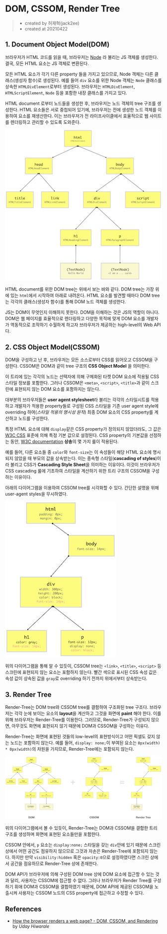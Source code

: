 # DOM, CSSOM, Render Tree

> - created by 허재혁(jack2ee)
> - created at 20210422

## 1. Document Object Model(DOM)
브라우저가 HTML 코드를 읽을 때, 브라우저는 [Node](https://developer.mozilla.org/en-US/docs/Web/API/Node) 라 불리는 JS 객체를 생성한다.
결국, 모든 HTML 요소는 JS 객체로 변환된다.

모든 HTML 요소가 각기 다른 property 들을 가지고 있으므로, Node 객체는 다른 클래스(생성자 함수)로 생성된다.
예를 들어 `div` 요소를 위한 Node 객체는 `Node` 클래스를 상속한 `HTMLDivElement`로부터 생성된다.
브라우저는 `HTMLDivElement`, `HTMLScriptElement`, `Node` 등을 포함한 내장 클래스를 가지고 있다.

HTML document 로부터 노드들을 생성한 후, 브라우저는 노드 객체의 tree 구조를 생성한다.
HTML 요소들은 서로 중첩되어 있기에, 브라우저는 전에 생성한 노드 객체를 이용하여 요소를 재생산한다.
이는 브라우저가 전 라이프사이클에서 효율적으로 웹 사이트를 렌더링하고 관리할 수 있도록 도와준다.

![DOM Tree](../images/browser/DOM-Tree.png)

HTML document를 위한 DOM tree는 위에서 보는 바와 같다.
DOM tree는 가장 위에 있는 `html`에서 시작하여 아래로 내려온다.
HTML 요소를 발견할 때마다 DOM tree는 각각의 클래스(생성자 함수)를 통해 DOM 노드 객체를 생성한다.

JS는 DOM이 무엇인지 이해하지 못한다. DOM을 이해하는 것은 JS의 역할이 아니다.
DOM은 웹 페이지를 효율적으로 렌더링하고 다양한 목적에 맞게 DOM 요소를 개발자가 역동적으로 조작하기 수월하게 하고자 브라우저가 제공하는 high-level의 Web API다.


## 2. CSS Object Model(CSSOM)
DOM을 구성하고 난 후, 브라우저는 모든 소스로부터 CSS를 읽어오고 CSSOM을 구성한다.
CSSOM은 DOM과 같이 tree 구조의 **CSS Object Model** 을 의미한다.

이 트리에 있는 각각의 노드는 선택자에 의해 구체화된 타켓 DOM 요소에 적용될 CSS 스타일 정보를 포함한다.
그러나 CSSOM은 `<meta>`, `<script>`, `<title>`과 같이 스크린에 표현되지 않는 DOM 요소를 포함하지는 않는다.

대부분의 브라우저들은 **user agent stylesheet**라 불리는 각각의 스타일시트를 적용하고 개발자가 적용한 property들로 구성된 CSS 스타일을
기존 user agent style에 overriding 하여(*스타일 적용의 명시성 원칙*) 최종 DOM 요소의 CSS property를 계산하고 노드를 구성한다.

특정 HTML 요소에 대해 `display`같은 CSS property가 정의되지 않았더라도, 그 값은 [W3C CSS](https://www.w3.org/Style/CSS/) 표준에 의해 특정 기본 값으로 설정된다.
CSS property의 기본값을 선정하는 동안, [W3C documentation](https://www.w3.org/TR/CSS1/#inheritance) **상송**의 몇 가지 룰이 적용된다.

예를 들어, 다른 요소들 중 `color`와 `font-size`는 이 속성들이 해당 HTML 요소에 명시되지 않았을 때 부모의 값을 상속받는다.
이는 종속형 스타일(**cascading of styles**)이라 불리고 CSS가 **Cascading Style Sheet**을 의미하는 이유이다.
이것이 브라우저가 CSS cascading 룰에 기초하여 스타일을 계산하기 위한 트리 구조의 CSSOM을 구성하는 이유이다.

아래의 다이어그램을 이용하여 CSSOM tree를 시각화할 수 있다.
간단한 설명을 위해 user-agent styles을 무시하였다.

![CSSOM Tree](../images/browser/CSSOM-Tree.png)

위의 다이어그램을 통해 알 수 있듯이, CSSOM tree는 `<link>`, `<title>`, `<script>` 등 스크린에 표현되지 않는 요소는 포함하지 않는다.
빨간 색으로 표시된 CSS 속성 값은 속성 값이 상속된 값을 `gray`로 overriding 하기 전까지 위에서부터 상속받는다.

## 3. Render Tree
Render-Tree는 DOM tree와 CSSOM tree를 결함하여 구조화된 tree 구조다.
브라우저는 각각 눈에 보이는 요소의 **layout**을 계산하고 그것을 화면에 **paint** 해야 한다. 이를 위해 브라우저는 Render-Tree를 이용한다.
그러므로, Render-Tree가 구성되지 않으면, 아무것도 화면에 표현되지 않기 때문에 DOM과 CSSOM을 구성하는 이유다.

Render-Tree는 화면에 표현된 것들의 low-level의 표현방식이고 어떤 픽샐도 갖지 않는 노드는 포함하지 않는다.
예를 들어, `display: none;`이 부여된 요소는 `0px(width) * 0px(width)`의 차원을 가지므로, Render-Tree에는 포함되지 않는다.

![Render_Tree](../images/browser/Render-Tree.png)

위의 다이어그램에서 볼 수 있듯이, Render-Tree는 DOM과 CSSOM을 결합한 트리 구조를 생성하며 화면에 표현된 요소들만을 포함한다.

CSSOM 안에서, `p` 요소는 `display:none;` 스타일을 갖는 `div`안에 있기 때문에 스크린 상에서 어떤 공간도 점유하지 않으므로 그것과 자손은 Render-Tree에 포함되지 않는다.
하지만 만약 `visibility:hidden` 혹은 `opacity:0`으로 설정하였다면 스크린 상에서 공간을 점유하므로 Render-Tree 상에 존재한다.

DOM API가 브라우저에 의해 구성된 DOM tree 상에 DOM 요소에 접근할 수 있는 것과 달리, 사용자는 CSSOM에 접근할 수 없다.
그러나 브라우저가 Render Tree를 구성하기 휘애 DOM과 CSSOM을 결합하였기 때문에, DOM API에 제공된 CSSOM을 노출시켜 사용자는 CSSOM 노드의 CSS property에 접근하고 수정할 수 있다.

## References
- [How the browser renders a web page? - DOM, CSSOM, and Rendering](https://medium.com/jspoint/how-the-browser-renders-a-web-page-dom-cssom-and-rendering-df10531c9969) by *Uday Hiwarale*